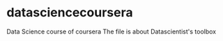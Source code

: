 datasciencecoursera
===================

Data Science course of coursera
The file is about Datascientist's toolbox
